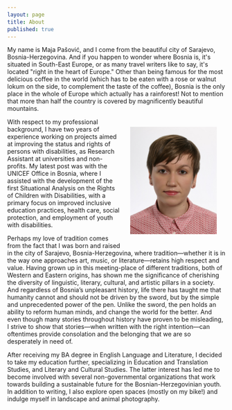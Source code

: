```yaml
---
layout: page
title: About
published: true
---
```


<span class="versal m9">M</span>y name is Maja Pašović, and I come from the beautiful city of Sarajevo, Bosnia-Herzegovina. And if you happen to wonder where Bosnia is, it's situated in South-East Europe, or as many travel writers like to say, it's located "right in the heart of Europe." Other than being famous for the most delicious coffee in the world (which has to be eaten with a rose or walnut lokum on the side, to complement the taste of the coffee), Bosnia is the only place in the whole of Europe which actually has a rainforest! Not to mention that more than half the country is covered by magnificently beautiful mountains.

<img src="/img/Maja%20BLOG_Photo.jpg" alt="Maja Pasovic" style="float:right;width:200px;margin:10px;padding:10px;">

With respect to my professional background, I have two years of experience working on projects aimed at improving the status and rights of persons with disabilities, as Research Assistant at universities and non-profits. My latest post was with the UNICEF Office in Bosnia, where I assisted with the development of the first Situational Analysis on the Rights of Children with Disabilities, with a primary focus on improved inclusive education practices, health care, social protection, and employment of youth with disabilities.  


Perhaps my love of
tradition comes from the fact that I was born and raised in the city of
Sarajevo, Bosnia-Herzegovina, where tradition—whether it is in the way
one approaches art, music, or literature—retains high respect and value.
Having grown up in this meeting-place of different traditions, both of
Western and Eastern origins, has shown me the significance of cherishing
the diversity of linguistic, literary, cultural, and artistic pillars in
a society. And regardless of Bosnia’s unpleasant history, life there
has taught me that humanity cannot and should not be driven by the
sword, but by the simple and unprecedented power of the pen. Unlike the
sword, the pen holds an ability to reform human minds, and change the
world for the better. And even though many stories throughout history
have proven to be misleading, I strive to show that stories—when written
with the right intention—can oftentimes provide consolation and the
belonging that we are so desperately in need of.

After receiving my BA degree in English Language and Literature, I decided to take my
education further, specializing in Education and Translation Studies,
and Literary and Cultural Studies. The latter interest has led me to become involved with several
non-governmental organizations that work towards building a sustainable
future for the Bosnian-Herzegovinian youth. In addition to writing, I also
explore open spaces (mostly on my bike!) and indulge myself in landscape and 
animal photography.
